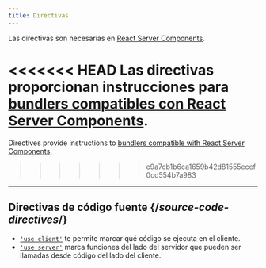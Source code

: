 ```yaml
---
title: Directivas
---
```


<RSC>

Las directivas son necesarias en [React Server Components](/reference/rsc/server-components).

</RSC>

<Intro>

<<<<<<< HEAD
Las directivas proporcionan instrucciones para [bundlers compatibles con React Server Components](/learn/start-a-new-react-project#bleeding-edge-react-frameworks).
=======
Directives provide instructions to [bundlers compatible with React Server Components](/learn/start-a-new-react-project#full-stack-frameworks).
>>>>>>> e9a7cb1b6ca1659b42d81555ecef0cd554b7a983

</Intro>

---

## Directivas de código fuente {/*source-code-directives*/}

* [`'use client'`](/reference/rsc/use-client) te permite marcar qué código se ejecuta en el cliente.
* [`'use server'`](/reference/rsc/use-server) marca funciones del lado del servidor que pueden ser llamadas desde código del lado del cliente.

